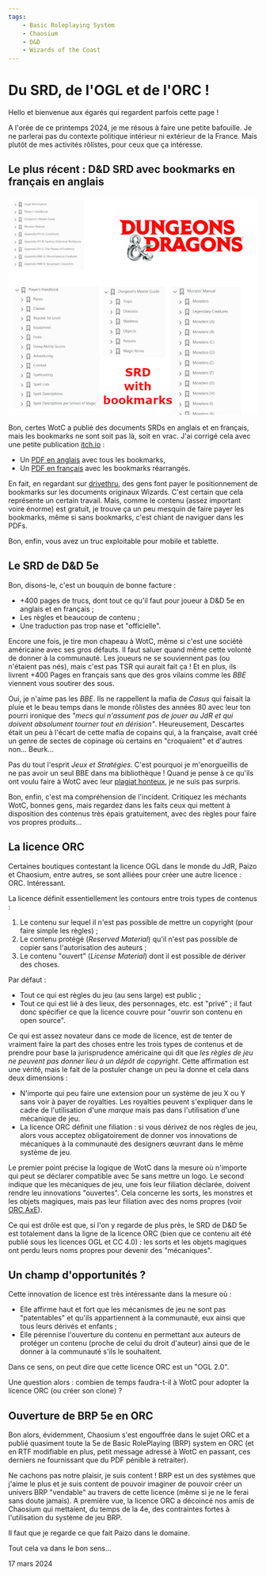 ```yaml
---
tags:
    - Basic Roleplaying System
    - Chaosium
    - D&D
    - Wizards of the Coast
---
```


# Du SRD, de l'OGL et de l'ORC !

Hello et bienvenue aux égarés qui regardent parfois cette page !

A l'orée de ce printemps 2024, je me résous à faire une petite bafouille. Je ne parlerai pas du contexte politique intérieur ni extérieur de la France. Mais plutôt de mes activités rôlistes, pour ceux que ça intéresse.

## Le plus récent : D&D SRD avec bookmarks en français en anglais

![SRD](./../images/main-DDSRD.jpg)

Bon, certes WotC a publié des documents SRDs en anglais et en français, mais les bookmarks ne sont soit pas là, soit en vrac. J'ai corrigé cela avec une petite publication [itch.io](https://rouboudou.itch.io) :

* Un [PDF en anglais](https://rouboudou.itch.io/dd-srd-51-pdf-with-full-bookmarks) avec tous les bookmarks,
* Un [PDF en français](https://rouboudou.itch.io/dd-srd-51-pdf-with-full-bookmarks) avec les bookmarks réarrangés.

En fait, en regardant sur [drivethru](URL), des gens font payer le positionnement de bookmarks sur les documents originaux Wizards. C'est certain que cela représente un certain travail. Mais, comme le contenu (assez important voire énorme) est gratuit, je trouve ça un peu mesquin de faire payer les bookmarks, même si sans bookmarks, c'est chiant de naviguer dans les PDFs.

Bon, enfin, vous avez un truc exploitable pour mobile et tablette.

## Le SRD de D&D 5e

Bon, disons-le, c'est un bouquin de bonne facture :

* +400 pages de trucs, dont tout ce qu'il faut pour joueur à D&D 5e en anglais et en français ;
* Les règles et beaucoup de contenu ;
* Une traduction pas trop nase et "officielle".

Encore une fois, je tire mon chapeau à WotC, même si c'est une société américaine avec ses gros défauts. Il faut saluer quand même cette volonté de donner à la communauté. Les joueurs ne se souviennent pas (ou n'étaient pas nés), mais c'est pas TSR qui aurait fait ça ! Et en plus, ils livrent +400 Pages en français sans que des gros vilains comme les *BBE* viennent vous soutirer des sous.

Oui, je n'aime pas les *BBE*. Ils ne rappellent la mafia de *Casus* qui faisait la pluie et le beau temps dans le monde rôlistes des années 80 avec leur ton pourri ironique des *"mecs qui n'assument pas de jouer au JdR et qui doivent absolument tourner tout en dérision"*. Heureusement, Descartes était un peu à l'écart de cette mafia de copains qui, à la française, avait créé un genre de sectes de copinage où certains en "croquaient" et d'autres non... Beurk...

Pas du tout l'esprit *Jeux et Stratégies*. C'est pourquoi je m'enorgueillis de ne pas avoir un seul BBE dans ma bibliothèque ! Quand je pense à ce qu'ils ont voulu faire à WotC avec leur [plagiat honteux](https://black-book-editions.fr/actualite.php?id=3187), je ne suis pas surpris.

Bon, enfin, c'est ma compréhension de l'incident. Critiquez les méchants WotC, bonnes gens, mais regardez dans les faits ceux qui mettent à disposition des contenus très épais gratuitement, avec des règles pour faire vos propres produits...

## La licence ORC

Certaines boutiques contestant la licence OGL dans le monde du JdR, Paizo et Chaosium, entre autres, se sont alliées pour créer une autre licence : ORC. Intéressant.

La licence définit essentiellement les contours entre trois types de contenus :

1. Le contenu sur lequel il n'est pas possible de mettre un copyright (pour faire simple les règles) ;
2. Le contenu protégé (*Reserved Material*) qu'il n'est pas possible de copier sans l'autorisation des auteurs ;
3. Le contenu "ouvert" (*License Material*) dont il est possible de dériver des choses.

Par défaut :

* Tout ce qui est règles du jeu (au sens large) est public ;
* Tout ce qui est lié à des lieux, des personnages, etc. est "privé" ; il faut donc spécifier ce que la licence couvre pour "ouvrir son contenu en open source".

Ce qui est assez novateur dans ce mode de licence, est de tenter de vraiment faire la part des choses entre les trois types de contenus et de prendre pour base la jurisprudence américaine qui dit que *les règles de jeu ne peuvent pas donner lieu à un dépôt de copyright*. Cette affirmation est une vérité, mais le fait de la postuler change un peu la donne et cela dans deux dimensions :

* N'importe qui peu faire une extension pour un système de jeu X ou Y sans voir à payer de royalties. Les royalties peuvent s'expliquer dans le cadre de l'utilisation d'une *marque* mais pas dans l'utilisation d'une mécanique de jeu.
* La licence ORC définit une filiation : si vous dérivez de nos règles de jeu, alors vous acceptez obligatoirement de donner vos innovations de mécaniques à la communauté des designers œuvrant dans le même système de jeu.

Le premier point précise la logique de WotC dans la mesure où n'importe qui peut se déclarer compatible avec 5e sans mettre un logo. Le second indique que les mécaniques de jeu, une fois leur filiation déclarée, doivent rendre leu innovations "ouvertes". Cela concerne les sorts, les monstres et les objets magiques, mais pas leur filiation avec des noms propres (voir [ORC AxE](https://www.chaosium.com/content/orclicense/ORC_AxE_FINAL.pdf)).

Ce qui est drôle est que, si l'on y regarde de plus près, le SRD de D&D 5e est totalement dans la ligne de la licence ORC (bien que ce contenu ait été publié sous les licences OGL et CC 4.0) : les sorts et les objets magiques ont perdu leurs noms propres pour devenir des "mécaniques".

## Un champ d'opportunités ?

Cette innovation de licence est très intéressante dans la mesure où :

* Elle affirme haut et fort que les mécanismes de jeu ne sont pas "patentables" et qu'ils appartiennent à la communauté, eux ainsi que tous leurs dérivés et enfants ;
* Elle pérennise l'ouverture du contenu en permettant aux auteurs de protéger un contenu (proche de celui du droit d'auteur) ainsi que de le donner à la communauté s'ils le souhaitent.


Dans ce sens, on peut dire que cette licence ORC est un "OGL 2.0".

Une question alors : combien de temps faudra-t-il à WotC pour adopter la licence ORC (ou créer son clone) ?

## Ouverture de BRP 5e en ORC

Bon alors, évidemment, Chaosium s'est engouffrée  dans le sujet ORC et a publié quasiment toute la 5e de Basic RolePlaying (BRP) system en ORC (et en RTF modifiable en plus, petit message adressé à WotC en passant, ces derniers ne fournissant que du PDF pénible à retraiter).

Ne cachons pas notre plaisir, je suis content ! BRP est un des systèmes que j'aime le plus et je suis content de pouvoir imaginer de pouvoir créer un univers BRP "vendable" au travers de cette licence (même si je ne le ferai sans doute jamais). A première vue, la licence ORC a décoincé nos amis de Chaosium qui mettaient, du temps de la 4e, des contraintes fortes à l'utilisation du système de jeu BRP.

Il faut que je regarde ce que fait Paizo dans le domaine.

Tout cela va dans le bon sens...

<div class="mydate">17 mars 2024</div>


